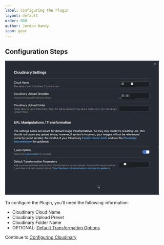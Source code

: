 ```yaml
---
label: Configuring the Plugin
layout: default
order: 900
author: Jordan Handy
icon: gear
---
```

## Configuration Steps
![Obsidian Settings](assets/obsidian-settings-page.png)

To configure the Plugin, you'll need the following information:
- Cloudinary Cloud Name
- Cloudinary Upload Preset
- Cloudinary Folder Name
- OPTIONAL: [Default Transformation Options](https://cloudinary.com/documentation/transformation_reference)

Continue to [Configuring Cloudinary](configuring-cloudinary.md)